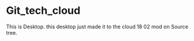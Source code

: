 # Git_tech_cloud
This is Desktop.
this desktop just made it to the cloud
18 02 mod on Source tree. 

